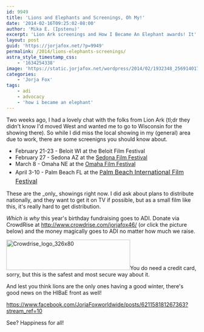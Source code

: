 ```yaml
---
id: 9949
title: 'Lions and Elephants and Screenings, Oh My!'
date: '2014-02-16T09:25:02-08:00'
author: 'Mika E. (Ipstenu)'
excerpt: 'Lion Ark screenings and How I Became An Elephant awards! It''s a good weekend!'
layout: post
guid: 'https://jorjafox.net/?p=9949'
permalink: /2014/lions-elephants-screenings/
astra_style_timestamp_css:
    - '1634254338'
image: 'https://static.jorjafox.net/wordpress/2014/02/1932348_256914017813130_181115629_n.jpg'
categories:
    - 'Jorja Fox'
tags:
    - adi
    - advocacy
    - 'how i became an elephant'
---
```


Two weeks ago, I had a lovely chat with the folks from Lion Ark (tl;dr they didn't know I'd moved West and wanted me to go to Wisconsin for the showing there). So while I did miss the local showing in my (general) area due to work, there are some screenigns you should know about.
<ul>
	<li>February 21-23 - Beloit WI at the Beloit Film Festival</li>
	<li>February 27 - Sedona AZ at the <a href="http://www.sedonafilmfestival.org/">Sedona Film Festival</a></li>
	<li>March 8 - Omaha NE at the <a href="http://www.omahafilmfestival.org/">Omaha Film Festival</a></li>
	<li>April 3-10 - Palm Beach FL at the <a href="http://www.pbifilmfest.org/">P<span style="line-height: 1.7; font-size: 1rem;">alm Beach International Film Festival</span></a></li>
</ul>
These are the _only_ showings right now. I did ask about plans to distribute nationally, and they want to get it on TV if possible, but as a small film like this, it's really hard to get distribution.

_Which is why_ this year's birthday fundraising goes to ADI. Donate via CrowdRise at <a href="http://www.crowdrise.com/jorjafox46/">http://www.crowdrise.com/jorjafox46/</a> (or click the picture below) and the money magically goes to ADI no matter how much we raise.

<a href="http://www.crowdrise.com/jorjafox46/"><img class="aligncenter size-full wp-image-9951" alt="Crowdrise_logo_326x80" src="//static.jorjafox.net/wordpress/2014/02/Crowdrise_logo_326x80.gif" width="326" height="80" /></a>You do need a credit card, sorry, but this is the safest and most secure way about it.

And lest you think lions are the only ones having a good winter, there's good news on the HIBaE front as well!

https://www.facebook.com/JorjaFoxworldwide/posts/621158181267363?stream_ref=10

See? Happiness for all!

&nbsp;
